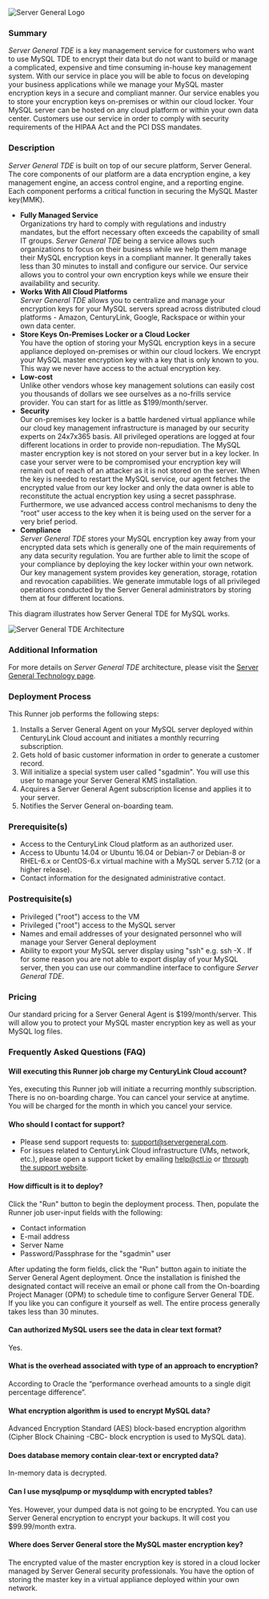 ![Server General Logo](https://www.servergeneral.com/wp-content/uploads/mediapress/server-general-logo.png)

### Summary
*Server General TDE* is a key management service for customers who want to use MySQL TDE to encrypt their data but do not want to build or manage a complicated, expensive and time consuming in-house key management system. With our service in place you will be able to focus on developing your business applications while we manage your MySQL master encryption keys in a secure and compliant manner. Our service enables you to store your encryption keys on-premises or within our cloud locker. Your MySQL server can be hosted on any cloud platform or within your own data center. Customers use our service in order to comply with security requirements of the HIPAA Act and the PCI DSS mandates.

### Description
*Server General TDE* is built on top of our secure platform, Server General. The core components of our platform are a data encryption engine, a key management engine, an access control engine, and a reporting engine. Each component performs a critical function in securing the MySQL Master key(MMK).

* **Fully Managed Service** <br>
Organizations try hard to comply with regulations and industry mandates, but the effort necessary often exceeds the capability of small IT groups. *Server General TDE* being a service allows such organizations to focus on their business while we help them manage their MySQL encryption keys in a compliant manner. It generally takes less than 30 minutes to install and configure our service. Our service allows you to control your own encryption keys while we ensure their availability and security.
* **Works With All Cloud Platforms** <br>
*Server General TDE* allows you to centralize and manage your encryption keys for your MySQL servers spread across distributed cloud platforms - Amazon, CenturyLink, Google, Rackspace or within your own data center.
* **Store Keys On-Premises Locker or a Cloud Locker** <br>
You have the option of storing your MySQL encryption keys in a secure appliance deployed on-premises or within our cloud lockers. We encrypt your MySQL master encryption key with a key that is only known to you. This way we never have access to the actual encryption key.
* **Low-cost** <br>
Unlike other vendors whose key management solutions can easily cost you thousands of dollars we see ourselves as a no-frills service provider. You can start for as little as $199/month/server.
* **Security** <br>
Our on-premises key locker is a battle hardened virtual appliance while our cloud key management infrastructure is managed by our security experts on 24x7x365 basis. All privileged operations are logged at four different locations in order to provide non-repudiation. The MySQL master encryption key is not stored on your server but in a key locker. In case your server were to be compromised your encryption key will remain out of reach of an attacker as it is not stored on the server. When the key is needed to restart the MySQL service, our agent fetches the encrypted value from our key locker and only the data owner is able to reconstitute the actual encryption key using a secret passphrase. Furthermore, we use advanced access control mechanisms to deny the “root” user access to the key when it is being used on the server for a very brief period.
* **Compliance** <br>
*Server General TDE* stores your MySQL encryption key away from your encrypted data sets which is generally one of the main requirements of any data security regulation. You are further able to limit the scope of your compliance by deploying the key locker within your own network. Our key management system provides key generation, storage, rotation and revocation capabilities. We generate immutable logs of all privileged operations conducted by the Server General administrators by storing them at four different locations.


This diagram illustrates how Server General TDE for MySQL works.

![*Server General TDE* Architecture](https://www.servergeneral.com/wp-content/uploads/mediapress/how_does_it_work_kms.png)

### Additional Information
For more details on *Server General TDE* architecture, please visit the [Server General Technology page](https://www.servergeneral.com/products/kms/mysql/technology/). 

### Deployment Process
This Runner job performs the following steps:

1. Installs a Server General Agent on your MySQL server deployed within CenturyLink Cloud account and initiates a monthly recurring subscription.
2. Gets hold of basic customer information in order to generate a customer record.
3. Will initialize a special system user called "sgadmin". You will use this user to manage your Server General KMS installation.
4. Acquires a Server General Agent subscription license and applies it to your server.
5. Notifies the Server General on-boarding team.

### Prerequisite(s)
* Access to the CenturyLink Cloud platform as an authorized user.
* Access to Ubuntu 14.04 or Ubuntu 16.04 or Debian-7 or Debian-8 or RHEL-6.x or CentOS-6.x virtual machine with a MySQL server 5.7.12 (or a higher release).
* Contact information for the designated administrative contact.

### Postrequisite(s)
* Privileged ("root") access to the VM
* Privileged ("root") access to the MySQL server
* Names and email addresses of your designated personnel who will manage your Server General deployment
* Ability to export your MySQL server display using "ssh" e.g. ssh -X <IP address of your MySQL server>. If for some reason you are not able to export display of your MySQL server, then you can use our commandline interface to configure *Server General TDE*.

### Pricing
Our standard pricing for a Server General Agent is $199/month/server. This will allow you to protect your MySQL master encryption key as well as your MySQL log files.

### Frequently Asked Questions (FAQ)

#### Will executing this Runner job charge my CenturyLink Cloud account?
Yes, executing this Runner job will initiate a recurring monthly subscription. There is no on-boarding charge. You can cancel your service at anytime. You will be charged for the month in which you cancel your service.

#### Who should I contact for support?
* Please send support requests to: [support@servergeneral.com](mailto:support@servergeneral.com).
* For issues related to CenturyLink Cloud infrastructure (VMs, network, etc.), please open a support ticket by emailing [help@ctl.io](mailto:help@ctl.io) or [through the support website](https://t3n.zendesk.com/tickets/new).

#### How difficult is it to deploy?
Click the "Run" button to begin the deployment process. Then, populate the Runner job user-input fields with the following:
* Contact information
* E-mail address
* Server Name
* Password/Passphrase for the "sgadmin" user

After updating the form fields, click the "Run" button again to initiate the Server General Agent deployment. Once the installation is finished the designated contact will receive an email or phone call from the On-boarding Project Manager (OPM) to schedule time to configure Server General TDE. If you like you can configure it yourself as well. The entire process generally takes less than 30 minutes.

#### Can authorized MySQL users see the data in clear text format?
Yes.

#### What is the overhead associated with type of an approach to encryption?
According to Oracle the “performance overhead amounts to a single digit percentage difference”.

#### What encryption algorithm is used to encrypt MySQL data?
Advanced Encryption Standard (AES) block-based encryption algorithm (Cipher Block Chaining -CBC- block encryption is used to MySQL data).

#### Does database memory contain clear-text or encrypted data?
In-memory data is decrypted.

#### Can I use mysqlpump or mysqldump with encrypted tables?
Yes. However, your dumped data is not going to be encrypted. You can use Server General encryption to encrypt your backups. It will cost you $99.99/month extra.

#### Where does Server General store the MySQL master encryption key?
The encrypted value of the master encryption key is stored in a cloud locker managed by Server General security professionals. You have the option of storing the master key in a virtual appliance deployed within your own network.
